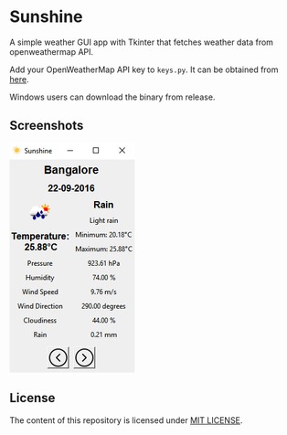 # Sunshine
A simple weather GUI app with Tkinter that fetches weather data from openweathermap API.

Add your OpenWeatherMap API key to ```keys.py```.
It can be obtained from [here](http://openweathermap.org/appid).

Windows users can download the binary from release.

## Screenshots

<img src="screenshot.png" alt="Windows Sunshine App Screenshot" >

## License
The content of this repository is licensed under [MIT LICENSE](LICENSE.MD).
